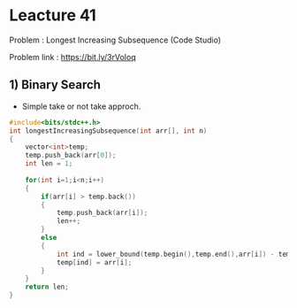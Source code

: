 # Leacture 41
Problem : Longest Increasing Subsequence (Code Studio)

Problem link : https://bit.ly/3rVoIoq

## 1) Binary Search
- Simple take or not take approch.

```C++
#include<bits/stdc++.h>
int longestIncreasingSubsequence(int arr[], int n)
{
    vector<int>temp;
    temp.push_back(arr[0]);
    int len = 1;
    
    for(int i=1;i<n;i++)
    {
        if(arr[i] > temp.back())
        {
            temp.push_back(arr[i]);
            len++;
        }
        else
        {
            int ind = lower_bound(temp.begin(),temp.end(),arr[i]) - temp.begin();
            temp[ind] = arr[i];
        }
    }
    return len;
}
```
